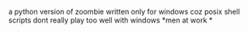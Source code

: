 a python version of zoombie written only for windows coz posix shell scripts dont really play too well with windows
*men at work *
